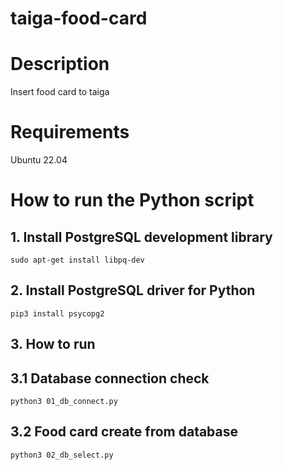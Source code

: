 # taiga-food-card
# Description
Insert food card to taiga

# Requirements
Ubuntu 22.04

# How to run the Python script
## 1. Install PostgreSQL development library
```
sudo apt-get install libpq-dev
```

## 2. Install PostgreSQL driver for Python
```
pip3 install psycopg2
```

## 3. How to run

## 3.1 Database connection check

```
python3 01_db_connect.py
```

## 3.2 Food card create from database

```
python3 02_db_select.py
```

